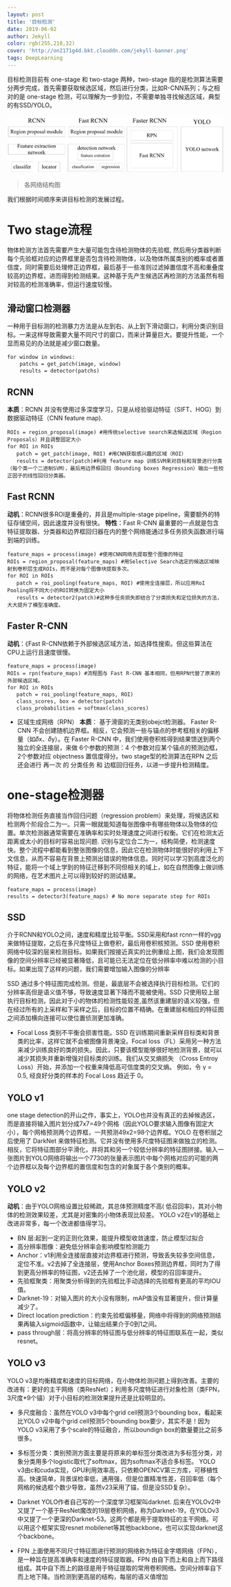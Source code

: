 ```yaml
---
layout: post
title: '目标检测'
date: 2019-06-02
author: Jekyll
color: rgb(255,210,32)
cover: 'http://on2171g4d.bkt.clouddn.com/jekyll-banner.png'
tags: DeepLearning
---
```


目标检测目前有 one-stage 和 two-stage 两种，two-stage 指的是检测算法需要分两步完成，首先需要获取候选区域，然后进行分类，比如R-CNN系列；与之相对的是 one-stage 检测，可以理解为一步到位，不需要单独寻找候选区域，典型的有SSD/YOLO。

![caption](https://github.com/Hummmm/Hummmm.github.io/blob/master/_posts/2019-06-10-Object-Detection/YOLOv1-01.png?raw=true)
> 各网络结构图
 
我们根据时间顺序来讲目标检测的发展过程。

# Two stage流程

物体检测方法首先需要产生大量可能包含待检测物体的先验框, 然后用分类器判断每个先验框对应的边界框里是否包含待检测物体，以及物体所属类别的概率或者置信度，同时需要后处理修正边界框，最后基于一些准则过滤掉置信度不高和重叠度较高的边界框，进而得到检测结果。这种基于先产生候选区再检测的方法虽然有相对较高的检测准确率，但运行速度较慢。

## 滑动窗口检测器

 一种用于目标测的检测暴力方法是从左到右、从上到下滑动窗口，利用分类识别目标。一来这样导致需要大量不同尺寸的窗口，而来计算量巨大。要提升性能，一个显而易见的办法就是减少窗口数量。
```
for window in windows:
    patchs = get_patch(image, window)
    results = detector(patchs)
```
## RCNN

**本质**：RCNN 并没有使用过多深度学习，只是从经验驱动特征（SIFT、HOG）到数据驱动特征（CNN feature map). 
```
ROIs = region_proposal(image) #用传统selective search来选候选区域（Region Proposals）并且调整固定大小
for ROI in ROIs 
   patch = get_patch(image, ROI) #用CNN获取感兴趣的区域（ROI）
   results = detector(patch)#利用 feature map 训练SVM来对目标和背景进行分类（每个类一个二进制SVM），最后用边界框回归（Bounding boxes Regression）输出一些校正因子的线性回归分类器。
```
## Fast RCNN

**动机**：RCNN很多ROI是重叠的，并且是multiple-stage pipeline，需要额外的特征存储空间，因此速度并没有很快。
**特性**：Fast R-CNN 最重要的一点就是包含特征提取器、分类器和边界框回归器在内的整个网络能通过多任务损失函数进行端到端的训练。
```
feature_maps = process(image) #使用CNN网络先提取整个图像的特征
ROIs = region_proposal(feature_maps) #用Selective Search选定的候选区域映射到卷积层生成ROIs，而不是对每个图像块提取多次。
for ROI in ROIs 
   patch = roi_pooling(feature_maps, ROI) #使用全连接层，所以应用RoI Pooling将不同大小的ROI转换为固定大小
   results = detector2(patch)#这种多任务损失即结合了分类损失和定位损失的方法，大大提升了模型准确度。
```
## Faster R-CNN 

**动机**：《Fast R-CNN依赖于外部候选区域方法，如选择性搜索。但这些算法在CPU上运行且速度很慢。
```
feature_maps = process(image) 
ROIs = rpn(feature_maps) #流程图与 Fast R-CNN 基本相同，但用RPN代替了原来的外部候选区域。
for ROI in ROIs 
   patch = roi_pooling(feature_maps, ROI) 
   class_scores, box = detector(patch) 
   class_probabilities = softmax(class_scores)
```
- 区域生成网络（RPN）
**本质**： 基于滑窗的无类别obejct检测器。
Faster R-CNN 不会创建随机边界框。相反，它会预测一些与锚点的参考框相关的偏移量（如𝛿x、𝛿y）。在 Faster R-CNN 中，我们使用卷积核得到结果馈送到两个独立的全连接层，来做 6个参数的预测：4 个参数对应某个锚点的预测边框，2个参数对应 objectness 置信度得分。two stage型的检测算法在RPN 之后 还会进行 再一次 的 分类任务 和 边框回归任务，以进一步提升检测精度。

# one-stage检测器

将物体检测任务直接当作回归问题（regression problem）来处理，将候选区和检测两个阶段合二为一。只需一眼就能知道每张图像中有哪些物体以及物体的位置。单次检测器通常需要在准确率和实时处理速度之间进行权衡。它们在检测太近距离或太小的目标时容易出现问题.
识别与定位合二为一，结构简便，检测速度快。整个流程中都能看到整张图像的信息，因此它在检测物体时能很好的利用上下文信息，从而不容易在背景上预测出错误的物体信息。同时可以学习到高度泛化的特征，能将一个域上学到的特征迁移到不同但相关的域上，如在自然图像上做训练的网络，在艺术图片上可以得到较好的测试结果。
```
feature_maps = process(image) 
results = detector3(feature_maps) # No more separate step for ROIs
```
## SSD

介于RCNN和YOLO之间，速度和精度比较平衡。SSD采用和fast rcnn一样的vgg来做特征提取，之后在多尺度特征上做卷积，最后用卷积核预测。SSD 使用卷积网络中较深的层来检测目标。如果我们按接近真实的比例重绘上图，我们会发现图像的空间分辨率已经被显著降低，且可能已无法定位在低分辨率中难以检测的小目标。如果出现了这样的问题，我们需要增加输入图像的分辨率

SSD 通过多个特征图完成检测。但是，最底层不会被选择执行目标检测。它们的分辨率高但是语义值不够，导致速度显著下降而不能被使用。SSD 只使用较上层执行目标检测，因此对于小的物体的检测性能较差,虽然该重建层的语义较强，但在经过所有的上采样和下采样之后，目标的位置不精确。在重建层和相应的特征图之间添加横向连接可以使位置侦测更加准确。

- Focal Loss
类别不平衡会损害性能。SSD 在训练期间重新采样目标类和背景类的比率，这样它就不会被图像背景淹没。Focal loss（FL）采用另一种方法来减少训练良好的类的损失。因此，只要该模型能够很好地检测背景，就可以减少其损失并重新增强对目标类的训练。我们从交叉熵损失 （Cross Entroy Loss）开始，并添加一个权重来降低高可信度类的交叉熵。
例如，令 γ = 0.5, 经良好分类的样本的 Focal Loss 趋近于 0。

## YOLO v1

one stage detection的开山之作，事实上，YOLO也并没有真正的去掉候选区，而是直接将输入图片划分成7x7=49个网格（因此YOLO要求输入图像有固定大小），每个网格预测两个边界框，一共预测49x2=98个边界框。YOLO 在卷积层之后使用了 DarkNet 来做特征检测。它并没有使用多尺度特征图来做独立的检测。相反，它将特征图部分平滑化，并将其和另一个较低分辨率的特征图拼接。输入一张图片到YOLO网络将输出一个7730的张量表示图片中每个网格对应的可能的两个边界框以及每个边界框的置信度和包含的对象属于各个类别的概率。

## YOLO v2

**动机**：由于YOLO网格设置比较稀疏，其总体预测精度不高( 低召回率)，其对小物体的检测效果较差，尤其是对密集的小物体表现比较差。
YOLO v2在v1的基础上改进非常多，每一个改进都值得学习。
- BN 层:起到一定的正则化效果，能提升模型收敛速度，防止模型过拟合
- 高分辨率图像：避免低分辨率会影响模型检测能力
- Anchor：v1利用全连接层直接对边界框进行预测，导致丢失较多空间信息，定位不准。v2去掉了全连接层，使用Anchor Boxes预测边界框，同时为了得到更高分辨率的特征图，v2还去掉了一个池化层，模型的召回率提升。
- 先验框聚类：用聚类分析得到的先验框比手动选择的先验框有更高的平均IOU值。
- Darknet-19：对输入图片的大小没有限制，mAP值没有显著提升，但计算量减少了。
- Direct location prediction：约束先验框偏移量，网络中将得到的网络预测结果再输入sigmoid函数中，让输出结果介于0到1之间。
- pass through层：将高分辨率的特征图与低分辨率的特征图联系在一起，类似resnet。

## YOLO v3

YOLO v3是均衡精度和速度的目标网络，在小物体检测问题上得到改善。主要的改进有：更好的主干网络（类ResNet）；利用多尺度特征进行对象检测（类FPN，3尺度*9个锚）对于小目标的检测效果提升还是比较明显的。

- 多尺度融合：虽然在YOLO v3中每个grid cell预测3个bounding box，看起来比YOLO v2中每个grid cell预测5个bounding box要少，其实不是！因为YOLO v3采用了多个scale的特征融合，所以boundign box的数量要比之前多很多。

- 多标签分类：类别预测方面主要是将原来的单标签分类改进为多标签分类，对象分类用多个logistic取代了softmax，因为softmax不适合多标签。
YOLO v3由c和cuda实现，GPU利用效率高，只依赖OPENCV第三方库，可移植性高。快速简单，背景误检率低，通用强，但是位置精准性差，召回率低（每个网格的候选框个数少导致，虽然v23采用了锚，但是没SSD复杂）。

- Darknet
YOLO作者自己写的一个深度学习框架叫darknet. 后来在YOLOv2中又提了一个基于ResNet魔改的19层卷积网络，称为Darknet-19，在YOLOv3中又提了一个更深的Darknet-53。这两个都是用于提取特征的主干网络。可以用这个框架实现resnet mobilenet等其他backbone，也可以实现darknet这个backbone。

- FPN
上面使用不同尺寸特征图进行预测的网络称为特征金字塔网络（FPN），是一种旨在提高准确率和速度的特征提取器。FPN 由自下而上和自上而下路径组成。其中自下而上的路径是用于特征提取的常用卷积网络。空间分辨率自下而上地下降。当检测到更高层的结构，每层的语义值增加



 

